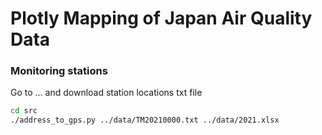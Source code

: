 # Plotly Mapping of Japan Air Quality Data

### Monitoring stations

Go to ... and download station locations txt file

```bash
cd src
./address_to_gps.py ../data/TM20210000.txt ../data/2021.xlsx
```